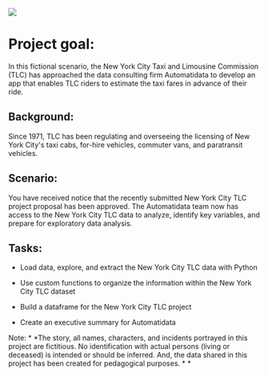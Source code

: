 <p style="align:center">
  <img src="https://github.com/user-attachments/assets/7a06a64e-b966-4166-9943-6f32f5e35508" />
</p>

# Project goal: 

In this fictional scenario, the New York City Taxi and Limousine Commission (TLC) has approached the data consulting firm Automatidata to develop an app that enables TLC riders to estimate the taxi fares in advance of their ride.

## Background: 

Since 1971, TLC has been regulating and overseeing the licensing of New York City's taxi cabs, for-hire vehicles, commuter vans, and paratransit vehicles.

## Scenario:

You have received notice that the recently submitted New York City TLC project proposal has been approved. The Automatidata team now has access to the New York City TLC data to analyze, identify key variables, and prepare for exploratory data analysis.

## Tasks:

* Load data, explore, and extract the New York City TLC data with Python

* Use custom functions to organize the information within the New York City TLC dataset

* Build a dataframe for the New York City TLC project

* Create an executive summary for Automatidata

Note: * *The story, all names, characters, and incidents portrayed in this project are fictitious. No identification with actual persons (living or deceased) is intended or should be inferred. And, the data shared in this project has been created for pedagogical purposes. * *
